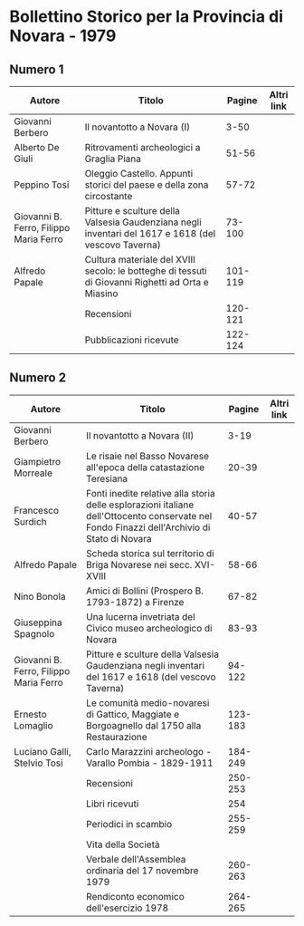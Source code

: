 # Bollettino Storico per la Provincia di Novara - 1979

## Numero 1

| Autore                                 | Titolo                                                                                              | Pagine  | Altri link |
|----------------------------------------|-----------------------------------------------------------------------------------------------------|---------|------------|
| Giovanni Berbero                       | Il novantotto a Novara (I)                                                                          | 3-50    |            |
| Alberto De Giuli                       | Ritrovamenti archeologici a Graglia Piana                                                           | 51-56   |            |
| Peppino Tosi                           | Oleggio Castello. Appunti storici del paese e della zona circostante                                | 57-72   |            |
| Giovanni B. Ferro, Filippo Maria Ferro | Pitture e sculture della Valsesia Gaudenziana negli inventari del 1617 e 1618 (del vescovo Taverna) | 73-100  |            |
| Alfredo Papale                         | Cultura materiale del XVIII secolo: le botteghe di tessuti di Giovanni Righetti ad Orta e Miasino   | 101-119 |            |
|                                        | Recensioni                                                                                          | 120-121 |            |
|                                        | Pubblicazioni ricevute                                                                              | 122-124 |            |

## Numero 2

| Autore                                 | Titolo                                                                                                                                      | Pagine  | Altri link |
|----------------------------------------|---------------------------------------------------------------------------------------------------------------------------------------------|---------|------------|
| Giovanni Berbero                       | Il novantotto a Novara (II)                                                                                                                 | 3-19    |            |
| Giampietro Morreale                    | Le risaie nel Basso Novarese all'epoca della catastazione Teresiana                                                                         | 20-39   |            |
| Francesco Surdich                      | Fonti inedite relative alla storia delle esplorazioni italiane dell'Ottocento conservate nel Fondo Finazzi dell'Archivio di Stato di Novara | 40-57   |            |
| Alfredo Papale                         | Scheda storica sul territorio di Briga Novarese nei secc. XVI-XVIII                                                                         | 58-66   |            |
| Nino Bonola                            | Amici di Bollini (Prospero B. 1793-1872) a Firenze                                                                                          | 67-82   |            |
| Giuseppina Spagnolo                    | Una lucerna invetriata del Civico museo archeologico di Novara                                                                              | 83-93   |            |
| Giovanni B. Ferro, Filippo Maria Ferro | Pitture e sculture della Valsesia Gaudenziana negli inventari del 1617 e 1618 (del vescovo Taverna)                                         | 94-122  |            |
| Ernesto Lomaglio                       | Le comunità medio-novaresi di Gattico, Maggiate e Borgoagnello dal 1750 alla Restaurazione                                                  | 123-183 |            |
| Luciano Galli, Stelvio Tosi            | Carlo Marazzini archeologo - Varallo Pombia - 1829-1911                                                                                     | 184-249 |            |
|                                        | Recensioni                                                                                                                                  | 250-253 |            |
|                                        | Libri ricevuti                                                                                                                              | 254     |            |
|                                        | Periodici in scambio                                                                                                                        | 255-259 |            |
|                                        | Vita della Società                                                                                                                          |         |            |
|                                        | Verbale dell'Assemblea ordinaria del 17 novembre 1979                                                                                       | 260-263 |            |
|                                        | Rendiconto economico dell'esercizio 1978                                                                                                    | 264-265 |            |
